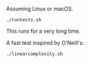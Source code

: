 Assuming Linux or macOS.

```
./runtests.sh
```
This runs for a very long time.

A fast test inspired by O'Neill's:

```
./linearcomplexity.sh
```
